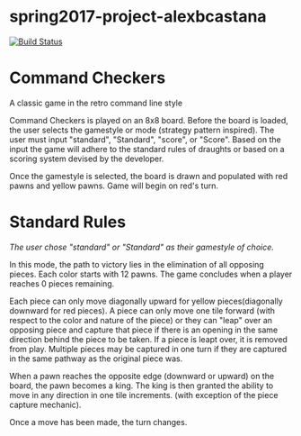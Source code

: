 # spring2017-project-alexbcastana

[![Build Status](https://travis-ci.org/cpe305Spring17/spring2017-project-alexbcastana.svg?branch=master)](https://travis-ci.org/cpe305Spring17/spring2017-project-alexbcastana)


# Command Checkers
A classic game in the retro command line style

Command Checkers is played on an 8x8 board. Before the board is loaded, the user selects the gamestyle or mode (strategy pattern inspired). The user must input "standard", "Standard", "score", or "Score". Based on the input the game will adhere to the standard rules of draughts or based on a scoring system devised by the developer.

Once the gamestyle is selected, the board is drawn and populated with red pawns and yellow pawns. Game will begin on red's turn. 

# Standard Rules
*The user chose "standard" or "Standard" as their gamestyle of choice.*

In this mode, the path to victory lies in the elimination of all opposing pieces. Each color starts with 12 pawns. The game concludes when a player reaches 0 pieces remaining.

Each piece can only move diagonally upward for yellow pieces(diagonally downward for red pieces). A piece can only move one tile forward (with respect to the color and nature of the piece) or they can "leap" over an opposing piece and capture that piece if there is an opening in the same direction behind the piece to be taken. If a piece is leapt over, it is removed from play. Multiple pieces may be captured in one turn if they are captured in the same pathway as the original piece was.

When a pawn reaches the opposite edge (downward or upward) on the board, the pawn becomes a king. The king is then granted the ability to move in any direction in one tile increments. (with exception of the piece capture mechanic). 

Once a move has been made, the turn changes. 

